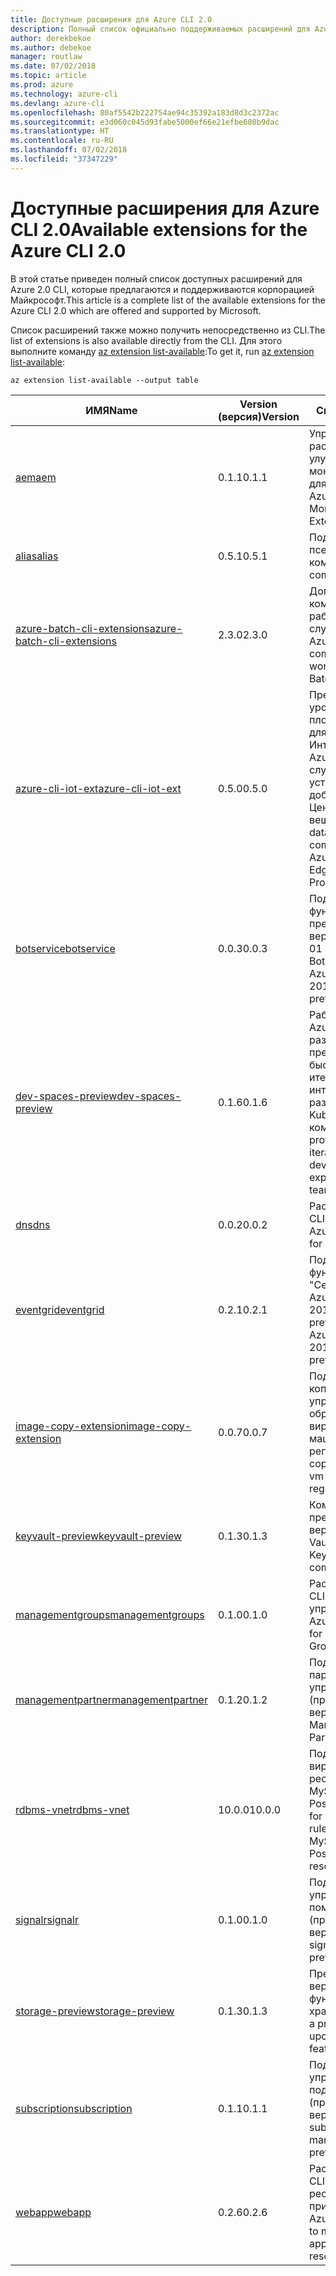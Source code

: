 ```yaml
---
title: Доступные расширения для Azure CLI 2.0
description: Полный список официально поддерживаемых расширений для Azure CLI 2.0.
author: derekbekoe
ms.author: debekoe
manager: routlaw
ms.date: 07/02/2018
ms.topic: article
ms.prod: azure
ms.technology: azure-cli
ms.devlang: azure-cli
ms.openlocfilehash: 80af5542b222754ae94c35392a183d8d3c2372ac
ms.sourcegitcommit: e3d060c045d93fabe5000ef66e21efbe680b9dac
ms.translationtype: HT
ms.contentlocale: ru-RU
ms.lasthandoff: 07/02/2018
ms.locfileid: "37347229"
---
```

# <a name="available-extensions-for-the-azure-cli-20"></a><span data-ttu-id="6bfb2-103">Доступные расширения для Azure CLI 2.0</span><span class="sxs-lookup"><span data-stu-id="6bfb2-103">Available extensions for the Azure CLI 2.0</span></span>

<span data-ttu-id="6bfb2-104">В этой статье приведен полный список доступных расширений для Azure 2.0 CLI, которые предлагаются и поддерживаются корпорацией Майкрософт.</span><span class="sxs-lookup"><span data-stu-id="6bfb2-104">This article is a complete list of the available extensions for the Azure CLI 2.0 which are offered and supported by Microsoft.</span></span>

<span data-ttu-id="6bfb2-105">Список расширений также можно получить непосредственно из CLI.</span><span class="sxs-lookup"><span data-stu-id="6bfb2-105">The list of extensions is also available directly from the CLI.</span></span> <span data-ttu-id="6bfb2-106">Для этого выполните команду [az extension list-available](/cli/azure/extension?view=azure-cli-latest#az-extension-list-available):</span><span class="sxs-lookup"><span data-stu-id="6bfb2-106">To get it, run [az extension list-available](/cli/azure/extension?view=azure-cli-latest#az-extension-list-available):</span></span>

```azurecli
az extension list-available --output table
```

| <span data-ttu-id="6bfb2-107">ИМЯ</span><span class="sxs-lookup"><span data-stu-id="6bfb2-107">Name</span></span> | <span data-ttu-id="6bfb2-108">Version (версия)</span><span class="sxs-lookup"><span data-stu-id="6bfb2-108">Version</span></span> | <span data-ttu-id="6bfb2-109">Сводка</span><span class="sxs-lookup"><span data-stu-id="6bfb2-109">Summary</span></span> | <span data-ttu-id="6bfb2-110">Предварительный просмотр</span><span class="sxs-lookup"><span data-stu-id="6bfb2-110">Preview</span></span> |
|------|---------|---------|---------|
| [<span data-ttu-id="6bfb2-111">aem</span><span class="sxs-lookup"><span data-stu-id="6bfb2-111">aem</span></span>](https://github.com/Azure/azure-cli-extensions) | <span data-ttu-id="6bfb2-112">0.1.1</span><span class="sxs-lookup"><span data-stu-id="6bfb2-112">0.1.1</span></span> | <span data-ttu-id="6bfb2-113">Управление расширениями для улучшенного мониторинга Azure для SAP.</span><span class="sxs-lookup"><span data-stu-id="6bfb2-113">Manage Azure Enhanced Monitoring Extensions for SAP</span></span> |  |
| [<span data-ttu-id="6bfb2-114">alias</span><span class="sxs-lookup"><span data-stu-id="6bfb2-114">alias</span></span>](https://github.com/Azure/azure-cli-extensions) | <span data-ttu-id="6bfb2-115">0.5.1</span><span class="sxs-lookup"><span data-stu-id="6bfb2-115">0.5.1</span></span> | <span data-ttu-id="6bfb2-116">Поддержка псевдонимов команд.</span><span class="sxs-lookup"><span data-stu-id="6bfb2-116">Support for command aliases</span></span> | <span data-ttu-id="6bfb2-117">Yes</span><span class="sxs-lookup"><span data-stu-id="6bfb2-117">Yes</span></span> |
| [<span data-ttu-id="6bfb2-118">azure-batch-cli-extensions</span><span class="sxs-lookup"><span data-stu-id="6bfb2-118">azure-batch-cli-extensions</span></span>](https://github.com/Azure/azure-batch-cli-extensions) | <span data-ttu-id="6bfb2-119">2.3.0</span><span class="sxs-lookup"><span data-stu-id="6bfb2-119">2.3.0</span></span> | <span data-ttu-id="6bfb2-120">Дополнительные команды для работы с пакетной службой Azure.</span><span class="sxs-lookup"><span data-stu-id="6bfb2-120">Additional commands for working with Azure Batch service</span></span> |  |
| [<span data-ttu-id="6bfb2-121">azure-cli-iot-ext</span><span class="sxs-lookup"><span data-stu-id="6bfb2-121">azure-cli-iot-ext</span></span>](https://github.com/azure/azure-iot-cli-extension) | <span data-ttu-id="6bfb2-122">0.5.0</span><span class="sxs-lookup"><span data-stu-id="6bfb2-122">0.5.0</span></span> | <span data-ttu-id="6bfb2-123">Предоставление уровня команд плоскости данных для Центра Интернета вещей Azure, IoT Edge и службы подготовки устройств к добавлению в Центр Интернета вещей.</span><span class="sxs-lookup"><span data-stu-id="6bfb2-123">Provides the data plane command layer for Azure IoT Hub, IoT Edge and IoT Device Provisioning Service</span></span> |  |
| [<span data-ttu-id="6bfb2-124">botservice</span><span class="sxs-lookup"><span data-stu-id="6bfb2-124">botservice</span></span>](https://github.com/Azure/azure-cli-extensions) | <span data-ttu-id="6bfb2-125">0.0.3</span><span class="sxs-lookup"><span data-stu-id="6bfb2-125">0.0.3</span></span> | <span data-ttu-id="6bfb2-126">Поддержка функций предварительной версии 2017-12-01 службы Azure Bot</span><span class="sxs-lookup"><span data-stu-id="6bfb2-126">Support for Azure Bot Service 2017-12-01 preview features</span></span> | <span data-ttu-id="6bfb2-127">Yes</span><span class="sxs-lookup"><span data-stu-id="6bfb2-127">Yes</span></span> |
| [<span data-ttu-id="6bfb2-128">dev-spaces-preview</span><span class="sxs-lookup"><span data-stu-id="6bfb2-128">dev-spaces-preview</span></span>](https://github.com/Azure/azure-cli-extensions) | <span data-ttu-id="6bfb2-129">0.1.6</span><span class="sxs-lookup"><span data-stu-id="6bfb2-129">0.1.6</span></span> | <span data-ttu-id="6bfb2-130">Рабочие среды Azure для разработчиков предоставляют быстрый итеративный интерфейс разработки Kubernetes для команд.</span><span class="sxs-lookup"><span data-stu-id="6bfb2-130">Dev Spaces provides a rapid, iterative Kubernetes development experience for teams.</span></span> | <span data-ttu-id="6bfb2-131">Yes</span><span class="sxs-lookup"><span data-stu-id="6bfb2-131">Yes</span></span> |
| [<span data-ttu-id="6bfb2-132">dns</span><span class="sxs-lookup"><span data-stu-id="6bfb2-132">dns</span></span>](https://github.com/Azure/azure-cli-extensions) | <span data-ttu-id="6bfb2-133">0.0.2</span><span class="sxs-lookup"><span data-stu-id="6bfb2-133">0.0.2</span></span> | <span data-ttu-id="6bfb2-134">Расширение Azure CLI для зон DNS.</span><span class="sxs-lookup"><span data-stu-id="6bfb2-134">An Azure CLI Extension for DNS zones</span></span> |  |
| [<span data-ttu-id="6bfb2-135">eventgrid</span><span class="sxs-lookup"><span data-stu-id="6bfb2-135">eventgrid</span></span>](https://github.com/Azure/azure-cli-extensions) | <span data-ttu-id="6bfb2-136">0.2.1</span><span class="sxs-lookup"><span data-stu-id="6bfb2-136">0.2.1</span></span> | <span data-ttu-id="6bfb2-137">Поддержка функций службы 	"Сетка событий Azure" версии 2018-05-01-preview</span><span class="sxs-lookup"><span data-stu-id="6bfb2-137">Support for Azure EventGrid 2018-05-01-preview features</span></span> | <span data-ttu-id="6bfb2-138">Yes</span><span class="sxs-lookup"><span data-stu-id="6bfb2-138">Yes</span></span> |
| [<span data-ttu-id="6bfb2-139">image-copy-extension</span><span class="sxs-lookup"><span data-stu-id="6bfb2-139">image-copy-extension</span></span>](https://github.com/Azure/azure-cli-extensions) | <span data-ttu-id="6bfb2-140">0.0.7</span><span class="sxs-lookup"><span data-stu-id="6bfb2-140">0.0.7</span></span> | <span data-ttu-id="6bfb2-141">Поддержка копирования управляемых образов виртуальных машин в другие регионы</span><span class="sxs-lookup"><span data-stu-id="6bfb2-141">Support for copying managed vm images between regions</span></span> |  |
| [<span data-ttu-id="6bfb2-142">keyvault-preview</span><span class="sxs-lookup"><span data-stu-id="6bfb2-142">keyvault-preview</span></span>](https://github.com/Azure/azure-keyvault-cli-extension) | <span data-ttu-id="6bfb2-143">0.1.3</span><span class="sxs-lookup"><span data-stu-id="6bfb2-143">0.1.3</span></span> | <span data-ttu-id="6bfb2-144">Команды предварительной версии Azure Key Vault.</span><span class="sxs-lookup"><span data-stu-id="6bfb2-144">Preview Azure Key Vault commands.</span></span> | <span data-ttu-id="6bfb2-145">Yes</span><span class="sxs-lookup"><span data-stu-id="6bfb2-145">Yes</span></span> |
| [<span data-ttu-id="6bfb2-146">managementgroups</span><span class="sxs-lookup"><span data-stu-id="6bfb2-146">managementgroups</span></span>](https://github.com/Azure/azure-cli-extensions) | <span data-ttu-id="6bfb2-147">0.1.0</span><span class="sxs-lookup"><span data-stu-id="6bfb2-147">0.1.0</span></span> | <span data-ttu-id="6bfb2-148">Расширение Azure CLI для групп управления.</span><span class="sxs-lookup"><span data-stu-id="6bfb2-148">An Azure CLI Extension for Management Groups</span></span> |  |
| [<span data-ttu-id="6bfb2-149">managementpartner</span><span class="sxs-lookup"><span data-stu-id="6bfb2-149">managementpartner</span></span>](https://github.com/Azure/azure-cli-extensions) | <span data-ttu-id="6bfb2-150">0.1.2</span><span class="sxs-lookup"><span data-stu-id="6bfb2-150">0.1.2</span></span> | <span data-ttu-id="6bfb2-151">Поддержка партнера управления (предварительная версия).</span><span class="sxs-lookup"><span data-stu-id="6bfb2-151">Support for Management Partner preview</span></span> |  |
| [<span data-ttu-id="6bfb2-152">rdbms-vnet</span><span class="sxs-lookup"><span data-stu-id="6bfb2-152">rdbms-vnet</span></span>](https://github.com/Azure/azure-cli-extensions) | <span data-ttu-id="6bfb2-153">10.0.0</span><span class="sxs-lookup"><span data-stu-id="6bfb2-153">10.0.0</span></span> | <span data-ttu-id="6bfb2-154">Поддержка правил виртуальной сети в ресурсах Azure MySQL и Azure PostgreSQL.</span><span class="sxs-lookup"><span data-stu-id="6bfb2-154">Support for Virtual Network rules in Azure MySQL and Azure PostgreSQL resources</span></span> |  |
| [<span data-ttu-id="6bfb2-155">signalr</span><span class="sxs-lookup"><span data-stu-id="6bfb2-155">signalr</span></span>](https://github.com/Azure/azure-cli-extensions) | <span data-ttu-id="6bfb2-156">0.1.0</span><span class="sxs-lookup"><span data-stu-id="6bfb2-156">0.1.0</span></span> | <span data-ttu-id="6bfb2-157">Поддержка управления с помощью SignalR (предварительная версия).</span><span class="sxs-lookup"><span data-stu-id="6bfb2-157">Support for signalr management preview.</span></span> | <span data-ttu-id="6bfb2-158">Yes</span><span class="sxs-lookup"><span data-stu-id="6bfb2-158">Yes</span></span> |
| [<span data-ttu-id="6bfb2-159">storage-preview</span><span class="sxs-lookup"><span data-stu-id="6bfb2-159">storage-preview</span></span>](https://github.com/Azure/azure-cli-extensions/tree/master/src/storage-preview) | <span data-ttu-id="6bfb2-160">0.1.3</span><span class="sxs-lookup"><span data-stu-id="6bfb2-160">0.1.3</span></span> | <span data-ttu-id="6bfb2-161">Предварительная версия ожидаемых функций хранилища.</span><span class="sxs-lookup"><span data-stu-id="6bfb2-161">Provides a preview for upcoming storage features.</span></span> | <span data-ttu-id="6bfb2-162">Yes</span><span class="sxs-lookup"><span data-stu-id="6bfb2-162">Yes</span></span> |
| [<span data-ttu-id="6bfb2-163">subscription</span><span class="sxs-lookup"><span data-stu-id="6bfb2-163">subscription</span></span>](https://github.com/Azure/azure-cli-extensions) | <span data-ttu-id="6bfb2-164">0.1.1</span><span class="sxs-lookup"><span data-stu-id="6bfb2-164">0.1.1</span></span> | <span data-ttu-id="6bfb2-165">Поддержка управления подписками (предварительная версия).</span><span class="sxs-lookup"><span data-stu-id="6bfb2-165">Support for subscription management preview.</span></span> |  |
| [<span data-ttu-id="6bfb2-166">webapp</span><span class="sxs-lookup"><span data-stu-id="6bfb2-166">webapp</span></span>](https://github.com/Azure/azure-cli-extensions) | <span data-ttu-id="6bfb2-167">0.2.6</span><span class="sxs-lookup"><span data-stu-id="6bfb2-167">0.2.6</span></span> | <span data-ttu-id="6bfb2-168">Расширение Azure CLI для управления ресурсами службы приложений.</span><span class="sxs-lookup"><span data-stu-id="6bfb2-168">An Azure CLI Extension to manage appservice resources</span></span> | <span data-ttu-id="6bfb2-169">Yes</span><span class="sxs-lookup"><span data-stu-id="6bfb2-169">Yes</span></span> |
